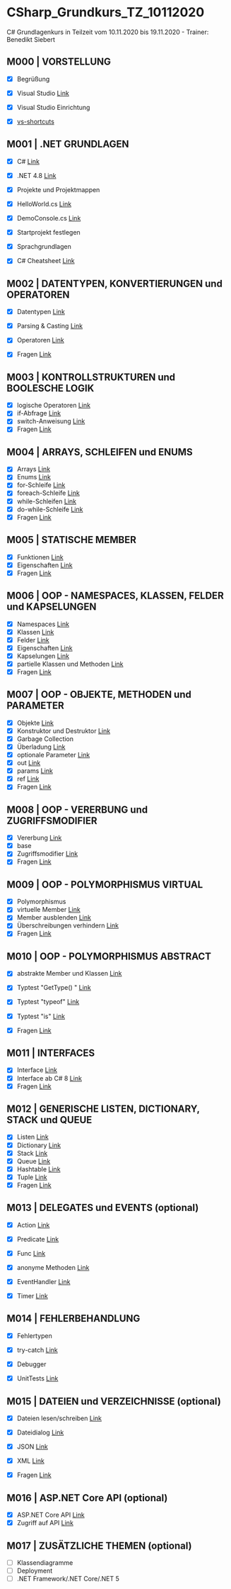 # CSharp_Grundkurs_TZ_10112020
C# Grundlagenkurs in Teilzeit vom 10.11.2020 bis 19.11.2020 - Trainer: Benedikt Siebert

## M000 | VORSTELLUNG

- [x] Begrüßung
- [x] Visual Studio [Link](https://visualstudio.microsoft.com/de/)
- [x] Visual Studio Einrichtung
- [X] [vs-shortcuts](VS-SHORTCUTS.md)


## M001 | .NET GRUNDLAGEN
- [x] C# [Link](https://docs.microsoft.com/de-de/dotnet/csharp/)
- [x] .NET 4.8 [Link](https://docs.microsoft.com/de-de/dotnet/api/?view=netframework-4.8)
- [x] Projekte und Projektmappen
- [x] HelloWorld.cs [Link](Uebungen/Modul001_01_HelloWorld/Program.cs) 
- [x] DemoConsole.cs [Link](Uebungen/Modul001_02_DemoConsole/Program.cs)  
- [x] Startprojekt festlegen
- [x] Sprachgrundlagen
- [X] C# Cheatsheet [Link](CSHARP-CHEATSHEET.md)


## M002 | DATENTYPEN, KONVERTIERUNGEN und OPERATOREN
- [x] Datentypen [Link](Uebungen/Modul002_01_Datentypen/Program.cs)
- [x] Parsing & Casting  [Link](Uebungen/Modul002_02_ParsingCasting/Program.cs)
- [x] Operatoren [Link](Uebungen/Modul002_03_Operatoren/Program.cs)
- [x] Fragen [Link](Uebungen/Modul002_Fragen/Program.cs)
      

## M003 | KONTROLLSTRUKTUREN und BOOLESCHE LOGIK
- [x] logische Operatoren  [Link](Uebungen/Modul003_01_BoolescheLogik/Program.cs)
- [x] if-Abfrage [Link](Uebungen/Modul003_02_Kontrollstrukturen/Program.cs)
- [x] switch-Anweisung [Link](Uebungen/Modul003_02_Kontrollstrukturen/Program.cs)
- [x] Fragen [Link](Uebungen/Modul003_Fragen/Program.cs)

## M004 | ARRAYS, SCHLEIFEN und ENUMS
- [x] Arrays [Link](Uebungen/Modul004_01_Arrays/Program.cs)
- [x] Enums [Link](Uebungen/Modul004_02_Enumeratoren/Program.cs)
- [x] for-Schleife [Link](Uebungen/Modul004_03_Schleifen/Program.cs)
- [x] foreach-Schleife [Link](Uebungen/Modul004_03_Schleifen/Program.cs)
- [x] while-Schleifen [Link](Uebungen/Modul004_03_Schleifen/Program.cs)
- [x] do-while-Schleife [Link](Uebungen/Modul004_03_Schleifen/Program.cs)
- [x] Fragen [Link](Uebungen/Modul004_Fragen/Program.cs)

## M005 | STATISCHE MEMBER
- [x] Funktionen  [Link](Uebungen/Modul005_01_statischeMember/Program.cs)
- [x] Eigenschaften  [Link](Uebungen/Modul005_01_statischeMember/Program.cs)
- [x] Fragen [Link](Uebungen/Modul005_Fragen/Program.cs)

## M006 | OOP - NAMESPACES, KLASSEN, FELDER und KAPSELUNGEN
- [x] Namespaces [Link](Uebungen/Modul006_01_NamespaceKlassen/Program.cs)
- [x] Klassen [Link](Uebungen/Modul006_01_NamespaceKlassen/Program.cs)
- [x] Felder [Link](Uebungen/Modul006_02_FelderEigenschaften/Felder.cs)
- [x] Eigenschaften  [Link](Uebungen/Modul006_02_FelderEigenschaften/Eigenschaften.cs)
- [x] Kapselungen [Link](Uebungen/Modul006_02_FelderEigenschaften/Eigenschaften.cs)
- [x] partielle Klassen und Methoden [Link](Uebungen/Modul006_03_partielleKlassenMethoden)
- [x] Fragen [Link](Uebungen/Modul006_Fragen)

## M007 | OOP - OBJEKTE, METHODEN und PARAMETER
- [x] Objekte [Link](Uebungen/Modul007_01_Objekte/Program.cs) 
- [x] Konstruktor und Destruktor [Link](Uebungen/Modul007_01_Objekte/Program.cs) 
- [x] Garbage Collection
- [x] Überladung [Link](Uebungen/Modul007_02_UeberlagerungParameter/Ueberladung.cs) 
- [x] optionale Parameter [Link](Uebungen/Modul007_02_UeberlagerungParameter/OptionaleParameter.cs) 
- [x] out [Link](Uebungen/Modul007_02_UeberlagerungParameter/SchluesselwortOut.cs) 
- [x] params [Link](Uebungen/Modul007_02_UeberlagerungParameter/SchluesselwortParams.cs) 
- [x] ref [Link](Uebungen/Modul007_02_UeberlagerungParameter/SchluesselwortRef.cs) 
- [x] Fragen [Link](Uebungen/Modul007_Fragen) 

## M008 | OOP - VERERBUNG und ZUGRIFFSMODIFIER
- [x] Vererbung [Link](Uebungen/Modul008_01_Vererbungen/Program.cs) 
- [x] base 
- [x] Zugriffsmodifier [Link](Uebungen/Modul008_02_Zugriffsmodifizierer/Program.cs) 
- [x] Fragen [Link](Uebungen/Modul008_Fragen) 

## M009 | OOP - POLYMORPHISMUS VIRTUAL
- [x] Polymorphismus
- [x] virtuelle Member [Link](Uebungen/Modul009_01_PolymorphismusVirtual/SchluesselwortOverride.cs) 
- [x] Member ausblenden [Link](Uebungen/Modul009_01_PolymorphismusVirtual/SchluesselwortNew.cs) 
- [x] Überschreibungen verhindern [Link](Uebungen/Modul009_01_PolymorphismusVirtual/SchluesselwortSealed.cs) 
- [x] Fragen [Link](Uebungen/Modul009_Fragen) 

## M010 | OOP - POLYMORPHISMUS ABSTRACT
- [x] abstrakte Member und Klassen [Link](Uebungen/Modul010_01_PolymorphismusAbstract/Program.cs) 
- [x] Typtest "GetType() " [Link](Uebungen/Modul010_02_Typpruefungen/Program.cs) 
- [x] Typtest "typeof" [Link](Uebungen/Modul010_02_Typpruefungen/Program.cs) 
- [x] Typtest "is" [Link](Uebungen/Modul010_02_Typpruefungen/Program.cs) 
- [x] Fragen [Link](Uebungen/Modul010_Fragen) 


## M011 | INTERFACES
- [x] Interface [Link](Uebungen/Modul011_01_Interface/Program.cs) 
- [x] Interface ab C# 8 [Link](Uebungen/Modul011_02_InterfaceCSharp8/Program.cs) 
- [x] Fragen [Link](Uebungen/Modul011_Fragen) 

## M012 | GENERISCHE LISTEN, DICTIONARY, STACK und QUEUE
- [x] Listen [Link](Uebungen/Modul012_01_Listen/List.cs) 
- [x] Dictionary [Link](Uebungen/Modul012_01_Listen/Dictionary.cs) 
- [x] Stack [Link](Uebungen/Modul012_01_Listen/Stack.cs) 
- [x] Queue [Link](Uebungen/Modul012_01_Listen/Queue.cs) 
- [x] Hashtable [Link](Uebungen/Modul012_01_Listen/Hashtable.cs) 
- [x] Tuple [Link](Uebungen/Modul012_01_Listen/Tuple.cs) 
- [x] Fragen [Link](Uebungen/Modul012_Fragen) 

## M013 | DELEGATES und EVENTS (optional)
- [x] Action [Link](Uebungen/Modul013_01_Delegates/Action.cs) 
- [x] Predicate [Link](Uebungen/Modul013_01_Delegates/Predicate.cs) 
- [x] Func [Link](Uebungen/Modul013_01_Delegates/Func.cs) 
- [x] anonyme Methoden [Link](Uebungen/Modul013_01_Delegates/AnonymeMethoden.cs) 
- [x] EventHandler [Link](Uebungen/Modul013_02_Events/Program.cs) 
- [x] Timer [Link](Uebungen/Modul013_03_Timer/Program.cs) 


## M014 | FEHLERBEHANDLUNG
- [x] Fehlertypen
- [x] try-catch [Link](Uebungen/Modul014_01_Fehlerbehandlung/Program.cs) 
- [x] Debugger 
- [x] UnitTests [Link](Uebungen/Modul014_02_UnitTest_Funktionen/Program.cs) 


## M015 | DATEIEN und VERZEICHNISSE (optional)
- [x] Dateien lesen/schreiben [Link](Uebungen/Modul015_01_Dateien_Verzeichnisse/MainWindow.xaml.cs) 
- [x] Dateidialog [Link](Uebungen/Modul015_01_Dateien_Verzeichnisse/MainWindow.xaml.cs) 
- [x] JSON [Link](Uebungen/Modul015_02_JSON/Program.cs) 
- [x] XML [Link](Uebungen/Modul015_03_XML/Program.cs) 
- [x] Fragen [Link](Uebungen/Modul015_Fragen) 


## M016 | ASP.NET Core API (optional)
- [X] ASP.NET Core API [Link](Uebungen/Modul016_API)
- [X] Zugriff auf API [Link](Uebungen/Modul016_API_Console)

## M017 | ZUSÄTZLICHE THEMEN (optional)
- [ ] Klassendiagramme
- [ ] Deployment
- [ ] .NET Framework/.NET Core/.NET 5